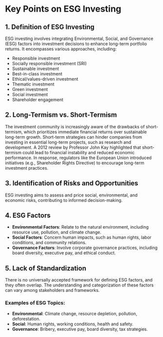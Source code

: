 # Key Points on ESG Investing

## 1. Definition of ESG Investing
ESG investing involves integrating Environmental, Social, and Governance (ESG) factors into investment decisions to enhance long-term portfolio returns. It encompasses various approaches, including:
- Responsible investment
- Socially responsible investment (SRI)
- Sustainable investment
- Best-in-class investment
- Ethical/values-driven investment
- Thematic investment
- Green investment
- Social investment
- Shareholder engagement

## 2. Long-Termism vs. Short-Termism
The investment community is increasingly aware of the drawbacks of short-termism, which prioritizes immediate financial returns over sustainable long-term growth. Short-term strategies can hinder companies from investing in essential long-term projects, such as research and development. A 2012 review by Professor John Kay highlighted that short-termism could lead to financial instability and reduced economic performance. In response, regulators like the European Union introduced initiatives (e.g., Shareholder Rights Directive) to encourage long-term investment practices.

## 3. Identification of Risks and Opportunities
ESG investing aims to assess and price social, environmental, and economic risks, contributing to informed decision-making.

## 4. ESG Factors
- **Environmental Factors**: Relate to the natural environment, including resource use, pollution, and climate change.
- **Social Factors**: Concern human impacts, such as human rights, labor conditions, and community relations.
- **Governance Factors**: Involve corporate governance practices, including board diversity, executive pay, and ethical conduct.

## 5. Lack of Standardization
There is no universally accepted framework for defining ESG factors, and they often overlap. The understanding and categorization of these factors can vary among stakeholders and frameworks.

### Examples of ESG Topics:
- **Environmental**: Climate change, resource depletion, pollution, deforestation.
- **Social**: Human rights, working conditions, health and safety.
- **Governance**: Bribery, executive pay, board diversity, tax strategies.
